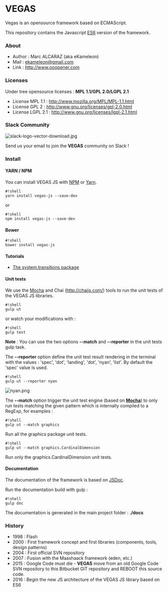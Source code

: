 # VEGAS #

Vegas is an opensource framework based on ECMAScript.

This repository contains the Javascript [ES6](http://es6-features.org/) version of the framework.

### About ###

 * Author : Marc ALCARAZ (aka eKameleon)
 * Mail : ekameleon@gmail.com
 * Link : http://www.ooopener.com

### Licenses ###

Under tree opensource licenses : **MPL 1.1/GPL 2.0/LGPL 2.1**

 * License MPL 1.1 : http://www.mozilla.org/MPL/MPL-1.1.html
 * License GPL 2 : http://www.gnu.org/licenses/gpl-2.0.html
 * License LGPL 2.1 : http://www.gnu.org/licenses/lgpl-2.1.html

### Slack Community ###

![slack-logo-vector-download.jpg](https://bitbucket.org/repo/AEbB9b/images/3509366499-slack-logo-vector-download.jpg)

Send us your email to join the **VEGAS** community on Slack !

### Install ###

#### YARN / NPM ####

You can install VEGAS JS with [NPM](https://www.npmjs.com/package/vegas-js) or [Yarn](https://yarnpkg.com/).

```
#!shell
yarn install vegas-js --save-dev
```

or

```
#!shell
npm install vegas-js --save-dev
```

#### Bower ####

```
#!shell
bower install vegas-js
```

#### Tutorials ####

* [The system.transitions package](https://bitbucket.org/ekameleon/vegas-js/wiki/system.transitions)

#### Unit tests ####

We use the [Mocha](https://mochajs.org) and Chai (http://chaijs.com/) tools to run the unit tests of the VEGAS JS libraries.

```
#!shell
gulp ut
```

or watch your modifications with :

```
#!shell
gulp test
```

**Note** : You can use the two options **--match** and **--reporter** in the unit tests gulp task.

The **--reporter** option define the unit test result rendering in the terminal with the values : 'spec', 'dot', 'landing', 'dot', 'nyan', 'list'. By default the 'spec' value is used. 

```
#!shell
gulp ut --reporter nyan
```
![nyan.png](https://bitbucket.org/repo/E9RjA6/images/3930502565-nyan.png)

The **--match** option trigger the unit test engine (based on **[Mocha](https://mochajs.org/)**) to only run tests matching the given pattern which is internally compiled to a RegExp, for examples : 

```
#!shell
gulp ut --match graphics
```
Run all the graphics package unit tests.

```
#!shell
gulp ut --match graphics.CardinalDimension
```
Run only the graphics.CardinalDimension unit tests.

#### Documentation ####

The documentation of the framework is based on [JSDoc](http://usejsdoc.org/). 

Run the documentation build with gulp :
```
#!shell
gulp doc
```

The documentation is generated in the main project folder : **./docs**

### History ###

 * 1998 : Flash
 * 2000 : First framework concept and first libraries (components, tools, design patterns)
 * 2004 : First official SVN repository
 * 2007 : Fusion with the Maashaack framework (eden, etc.)
 * 2015 : Google Code must die - **VEGAS** move from an old Google Code SVN repository to this Bitbucket GIT repository and REBOOT this source code.
 * 2016 : Begin the new JS architecture of the VEGAS JS library based on ES6